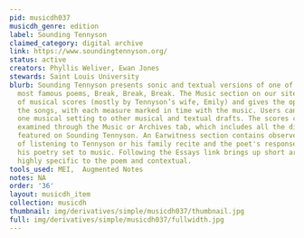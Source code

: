 ```yaml
---
pid: musicdh037
musicdh_genre: edition
label: Sounding Tennyson
claimed_category: digital archive
link: https://www.soundingtennyson.org/
status: active
creators: Phyllis Weliver, Ewan Jones
stewards: Saint Louis University
blurb: Sounding Tennyson presents sonic and textual versions of one of Tennyson’s
  most famous poems, Break, Break, Break. The Music section on our site shows images
  of musical scores (mostly by Tennyson’s wife, Emily) and gives the option to play
  the songs, with each measure marked in time with the music. Users can compare any
  one musical setting to other musical and textual drafts. The scores can be silently
  examined through the Music or Archives tab, which includes all the digitized items
  featured on Sounding Tennyson. An Earwitness section contains observers' accounts
  of listening to Tennyson or his family recite and the poet's response to hearing
  his poetry set to music. Following the Essays link brings up short articles, both
  highly specific to the poem and contextual.
tools_used: MEI,  Augmented Notes
notes: NA
order: '36'
layout: musicdh_item
collection: musicdh
thumbnail: img/derivatives/simple/musicdh037/thumbnail.jpg
full: img/derivatives/simple/musicdh037/fullwidth.jpg
---
```

